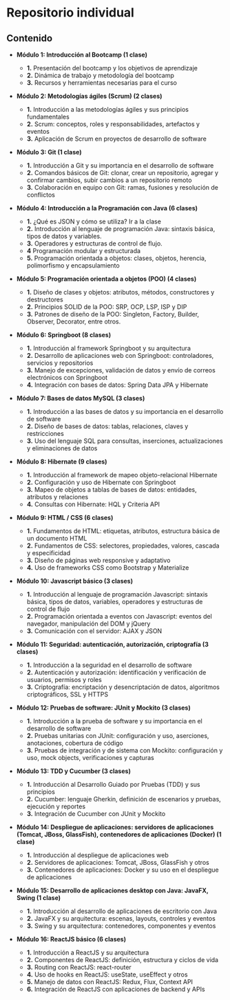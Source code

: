 # Repositorio individual

## Contenido

- **Módulo 1: Introducción al Bootcamp (1 clase)**
    - **1.** Presentación del bootcamp y los objetivos de aprendizaje
    - **2.** Dinámica de trabajo y metodología del bootcamp
    - **3.** Recursos y herramientas necesarias para el curso

- **Módulo 2: Metodologías ágiles (Scrum) (2 clases)**
    - **1.** Introducción a las metodologías ágiles y sus principios fundamentales
    - **2.** Scrum: conceptos, roles y responsabilidades, artefactos y eventos
    - **3.** Aplicación de Scrum en proyectos de desarrollo de software

- **Módulo 3: Git (1 clase)**
    - **1.** Introducción a Git y su importancia en el desarrollo de software
    - **2.** Comandos básicos de Git: clonar, crear un repositorio, agregar y confirmar cambios, subir cambios a un repositorio remoto
    - **3.** Colaboración en equipo con Git: ramas, fusiones y resolución de conflictos

- **Módulo 4: Introducción a la Programación con Java (6 clases)**
    - **1.** ¿Qué es JSON y cómo se utiliza? Ir a la clase
    - **2.** Introducción al lenguaje de programación Java: sintaxis básica, tipos de datos y variables.
    - **3.** Operadores y estructuras de control de flujo.
    - **4** Programación modular y estructurada
    - **5.** Programación orientada a objetos: clases, objetos, herencia, polimorfismo y encapsulamiento

- **Módulo 5: Programación orientada a objetos (POO) (4 clases)**
    - **1.** Diseño de clases y objetos: atributos, métodos, constructores y destructores
    - **2.** Principios SOLID de la POO: SRP, OCP, LSP, ISP y DIP
    - **3.** Patrones de diseño de la POO: Singleton, Factory, Builder, Observer, Decorator, entre otros.

- **Módulo 6: Springboot (8 clases)**
    - **1.** Introducción al framework Springboot y su arquitectura
    - **2.** Desarrollo de aplicaciones web con Springboot: controladores, servicios y repositorios
    - **3.** Manejo de excepciones, validación de datos y envío de correos electrónicos con Springboot
    - **4.** Integración con bases de datos: Spring Data JPA y Hibernate

- **Módulo 7: Bases de datos MySQL (3 clases)**
    - **1.** Introducción a las bases de datos y su importancia en el desarrollo de software
    - **2.** Diseño de bases de datos: tablas, relaciones, claves y restricciones
    - **3.** Uso del lenguaje SQL para consultas, inserciones, actualizaciones y eliminaciones de datos

- **Módulo 8: Hibernate (9 clases)**
    - **1.** Introducción al framework de mapeo objeto-relacional Hibernate
    - **2.** Configuración y uso de Hibernate con Springboot
    - **3.** Mapeo de objetos a tablas de bases de datos: entidades, atributos y relaciones
    - **4.** Consultas con Hibernate: HQL y Criteria API

- **Módulo 9: HTML / CSS (6 clases)**
    - **1.** Fundamentos de HTML: etiquetas, atributos, estructura básica de un documento HTML
    - **2.** Fundamentos de CSS: selectores, propiedades, valores, cascada y especificidad
    - **3.** Diseño de páginas web responsive y adaptativo
    - **4.** Uso de frameworks CSS como Bootstrap y Materialize

- **Módulo 10: Javascript básico (3 clases)**
    - **1.** Introducción al lenguaje de programación Javascript: sintaxis básica, tipos de datos, variables, operadores y estructuras de control de flujo
    - **2.** Programación orientada a eventos con Javascript: eventos del navegador, manipulación del DOM y jQuery
    - **3.** Comunicación con el servidor: AJAX y JSON

- **Módulo 11: Seguridad: autenticación, autorización, criptografía (3 clases)**
    - **1.** Introducción a la seguridad en el desarrollo de software
    - **2.** Autenticación y autorización: identificación y verificación de usuarios, permisos y roles
    - **3.** Criptografía: encriptación y desencriptación de datos, algoritmos criptográficos, SSL y HTTPS

- **Módulo 12: Pruebas de software: JUnit y Mockito (3 clases)**
    - **1.** Introducción a la prueba de software y su importancia en el desarrollo de software
    - **2.** Pruebas unitarias con JUnit: configuración y uso, aserciones, anotaciones, cobertura de código
    - **3.** Pruebas de integración y de sistema con Mockito: configuración y uso, mock objects, verificaciones y capturas

- **Módulo 13: TDD y Cucumber (3 clases)**
    - **1.** Introducción al Desarrollo Guiado por Pruebas (TDD) y sus principios
    - **2.** Cucumber: lenguaje Gherkin, definición de escenarios y pruebas, ejecución y reportes
    - **3.** Integración de Cucumber con JUnit y Mockito

- **Módulo 14: Despliegue de aplicaciones: servidores de aplicaciones (Tomcat, JBoss, GlassFish), contenedores de aplicaciones (Docker) (1 clase)**
    - **1.** Introducción al despliegue de aplicaciones web
    - **2.** Servidores de aplicaciones: Tomcat, JBoss, GlassFish y otros
    - **3.** Contenedores de aplicaciones: Docker y su uso en el despliegue de aplicaciones

- **Módulo 15: Desarrollo de aplicaciones desktop con Java: JavaFX, Swing (1 clase)**
    - **1.** Introducción al desarrollo de aplicaciones de escritorio con Java
    - **2.** JavaFX y su arquitectura: escenas, layouts, controles y eventos
    - **3.** Swing y su arquitectura: contenedores, componentes y eventos

- **Módulo 16: ReactJS básico (6 clases)**
    - **1.** Introducción a ReactJS y su arquitectura
    - **2.** Componentes de ReactJS: definición, estructura y ciclos de vida
    - **3.** Routing con ReactJS: react-router
    - **4.** Uso de hooks en ReactJS: useState, useEffect y otros
    - **5.** Manejo de datos con ReactJS: Redux, Flux, Context API
    - **6.** Integración de ReactJS con aplicaciones de backend y APIs
